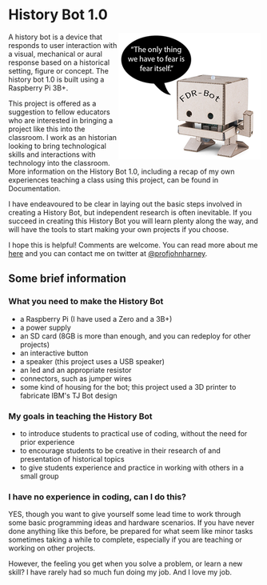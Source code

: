 # History Bot 1.0
<img align="right" src="fdrbot_image.png">

A history bot is a device that responds to user interaction with a visual, mechanical or aural response based on a historical setting, figure or concept.
The history bot 1.0 is built using a Raspberry Pi 3B+.

This project is offered as a suggestion to fellow educators who are interested in bringing a project like this into the classroom.
I work as an historian looking to bring technological skills and interactions with technology into the classroom. 
More information on the History Bot 1.0, including a recap of my own experiences teaching a class using this project, can be found in Documentation.

I have endeavoured to be clear in laying out the basic steps involved in creating a History Bot, but independent research is often inevitable.
If you succeed in creating this History Bot you will learn plenty along the way, and will have the tools to start making your own projects if you choose.

I hope this is helpful! Comments are welcome. You can read more about me [here](http://www.profjohnharney.com) and you can contact me on twitter at [@profjohnharney](http://www.twitter.com/profjohnharney).

## Some brief information

### What you need to make the History Bot
- a Raspberry Pi (I have used a Zero and a 3B+)
- a power supply
- an SD card (8GB is more than enough, and you can redeploy for other projects)
- an interactive button
- a speaker (this project uses a USB speaker)
- an led and an appropriate resistor
- connectors, such as jumper wires
- some kind of housing for the bot; this project used a 3D printer to fabricate IBM's TJ Bot design

### My goals in teaching the History Bot
- to introduce students to practical use of coding, without the need for prior experience
- to encourage students to be creative in their research of and presentation of historical topics
- to give students experience and practice in working with others in a small group

### I have no experience in coding, can I do this?
YES, though you want to give yourself some lead time to work through some basic programming ideas and hardware scenarios.
If you have never done anything like this before, be prepared for what seem like minor tasks sometimes taking a while to complete, especially if you are teaching or working on other projects.

However, the feeling you get when you solve a problem, or learn a new skill?
I have rarely had so much fun doing my job.
And I love my job.
